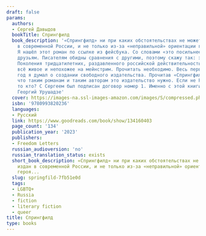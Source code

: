 ```yaml
---
draft: false
params:
  authors:
  - Сергей Давыдов
  bookTitle: Спрингфилд
  book_description: '«Спрингфилд» ни при каких обстоятельствах не может быть издан
    в современной России, и не только из-за «неправильной» ориентации главного героя.
    Я нашёл этот роман по ссылке из фейсбука. Со словами «это посильнее «Эдички» разослал
    друзьям. Писателям обидны сравнения с другими, поэтому скажу так: это роман поколения.
    Поколения тридцатилетних, раздавленного российской действительностью, уничтожающего
    всё живое и непохожее на мейнстрим. Прочитать необходимо. Весь первый военный
    год я думал о создании свободного издательства. Прочитав «Спрингфилд», понял,
    что таким романам и таким авторам это издательство нужно. Если не Freedom Letters,
    то кто? С Сергеем был подписан договор номер 1. Именно с этой книги мы начинаем.
    Георгий Урушадзе'
  cover: https://images-na.ssl-images-amazon.com/images/S/compressed.photo.goodreads.com/books/1681933345i/134160403.jpg
  isbn: '9780993820236'
  languages:
  - Русский
  link: https://www.goodreads.com/book/show/134160403
  page_count: '134'
  publication_year: '2023'
  publishers:
  - Freedom Letters
  russian_audioversion: 'no'
  russian_translation_status: exists
  short_book_description: «Спрингфилд» ни при каких обстоятельствах не может быть
    издан в современной России, и не только из-за «неправильной» ориентации главного
    героя...
  slug: springfild-7fb51e0d
  tags:
  - LGBTQ+
  - Russia
  - fiction
  - literary fiction
  - queer
title: Спрингфилд
type: books
---
```

